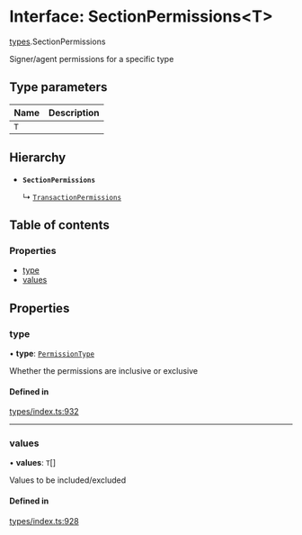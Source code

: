 # Interface: SectionPermissions<T\>

[types](../wiki/types).SectionPermissions

Signer/agent permissions for a specific type

## Type parameters

| Name | Description |
| :------ | :------ |
| `T` |  |

## Hierarchy

- **`SectionPermissions`**

  ↳ [`TransactionPermissions`](../wiki/types.TransactionPermissions)

## Table of contents

### Properties

- [type](../wiki/types.SectionPermissions#type)
- [values](../wiki/types.SectionPermissions#values)

## Properties

### type

• **type**: [`PermissionType`](../wiki/types.PermissionType)

Whether the permissions are inclusive or exclusive

#### Defined in

[types/index.ts:932](https://github.com/PolymeshAssociation/polymesh-sdk/blob/91c2d2d8/src/types/index.ts#L932)

___

### values

• **values**: `T`[]

Values to be included/excluded

#### Defined in

[types/index.ts:928](https://github.com/PolymeshAssociation/polymesh-sdk/blob/91c2d2d8/src/types/index.ts#L928)
